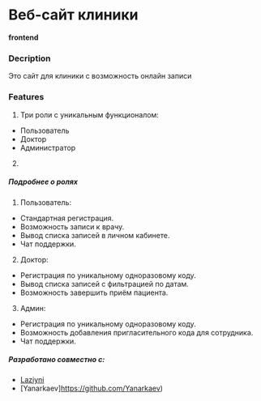 # Веб-сайт клиники

**frontend**

### Decription

Это сайт для клиники с возможность онлайн записи

### Features

1. Три роли с уникальным функционалом:

- Пользователь
- Доктор
- Администратор

2.

##### Подробнее о ролях

1. Пользователь:

- Стандартная регистрация.
- Возможность записи к врачу.
- Вывод списка записей в личном кабинете.
- Чат поддержки.

2. Доктор:

- Регистрация по уникальному одноразовому коду.
- Вывод списка записей с фильтрацией по датам.
- Возможность завершить приём пациента.

3. Админ:

- Регистрация по уникальному одноразовому коду.
- Возможность добавления пригласительного кода для сотрудника.
- Чат поддержки.

##### Разработано совместно с:

- [Laziyni](https://github.com/)
- [Yanarkaev]https://github.com/Yanarkaev)
